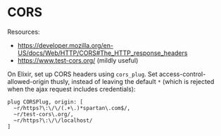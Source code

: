 # CORS


Resources:

  - https://developer.mozilla.org/en-US/docs/Web/HTTP/CORS#The_HTTP_response_headers
  - https://www.test-cors.org/ (mildly useful)


On Elixir, set up CORS headers using `cors_plug`. Set access-control-allowed-origin thusly, instead of leaving the default `*` (which is rejected when the ajax request includes credentials):

```
plug CORSPlug, origin: [
  ~r/https?\:\/\/(.+\.)*spartan\.com$/,
  ~r/test-cors\.org/,
  ~r/https?\:\/\/localhost/
]
```
